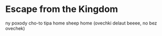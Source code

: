 # Escape from the Kingdom
ny poxody cho-to tipa home sheep home (ovechki delaut beeee, no bez ovechek)
